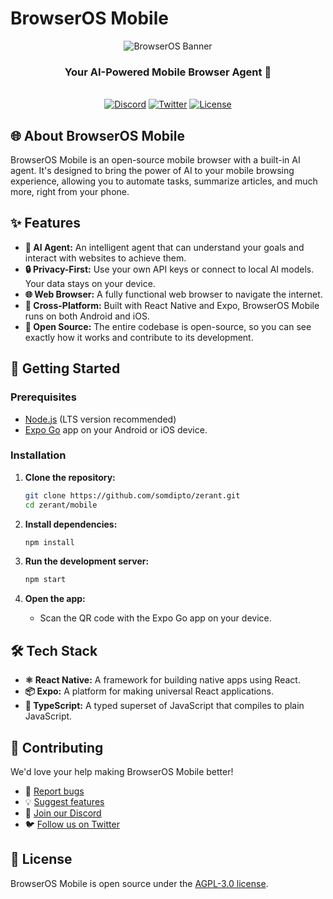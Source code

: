 # BrowserOS Mobile

<div align="center">
  <img src="https://pub-b52e24a001bd463a848cb2d8c8667f63.r2.dev/browseros-banner.png" alt="BrowserOS Banner" >
  <h3>Your AI-Powered Mobile Browser Agent 🚀</h3>
  <br>
  <a href="https://discord.gg/YKwjt5vuKr"><img src="https://img.shields.io/badge/Discord-Join%20us-blue" alt="Discord"></a>
  <a href="https://twitter.com/browseros_ai"><img src="https://img.shields.io/twitter/follow/browserOS_ai?style=social" alt="Twitter"></a>
  <a href="LICENSE"><img src="https://img.shields.io/badge/License-AGPL%20v3-blue.svg" alt="License"></a>
</div>

## 🌐 About BrowserOS Mobile

BrowserOS Mobile is an open-source mobile browser with a built-in AI agent. It's designed to bring the power of AI to your mobile browsing experience, allowing you to automate tasks, summarize articles, and much more, right from your phone.

## ✨ Features

*   **🤖 AI Agent:** An intelligent agent that can understand your goals and interact with websites to achieve them.
*   **🔒 Privacy-First:** Use your own API keys or connect to local AI models. Your data stays on your device.
*   **🌐 Web Browser:** A fully functional web browser to navigate the internet.
*   **📱 Cross-Platform:** Built with React Native and Expo, BrowserOS Mobile runs on both Android and iOS.
*   **📖 Open Source:** The entire codebase is open-source, so you can see exactly how it works and contribute to its development.

## 🚀 Getting Started

### Prerequisites

*   [Node.js](https://nodejs.org/en/) (LTS version recommended)
*   [Expo Go](https://expo.dev/client) app on your Android or iOS device.

### Installation

1.  **Clone the repository:**
    ```bash
    git clone https://github.com/somdipto/zerant.git
    cd zerant/mobile
    ```

2.  **Install dependencies:**
    ```bash
    npm install
    ```

3.  **Run the development server:**
    ```bash
    npm start
    ```

4.  **Open the app:**
    *   Scan the QR code with the Expo Go app on your device.

## 🛠️ Tech Stack

*   **⚛️ React Native:** A framework for building native apps using React.
*   **📦 Expo:** A platform for making universal React applications.
*   **🔵 TypeScript:** A typed superset of JavaScript that compiles to plain JavaScript.

## 🤝 Contributing

We'd love your help making BrowserOS Mobile better!

*   🐛 [Report bugs](https://github.com/somdipto/zerant/issues)
*   💡 [Suggest features](https://github.com/somdipto/zerant/issues)
*   💬 [Join our Discord](https://discord.gg/YKwjt5vuKr)
*   🐦 [Follow us on Twitter](https://x.com/browserOS_ai)

## 📄 License

BrowserOS Mobile is open source under the [AGPL-3.0 license](LICENSE).